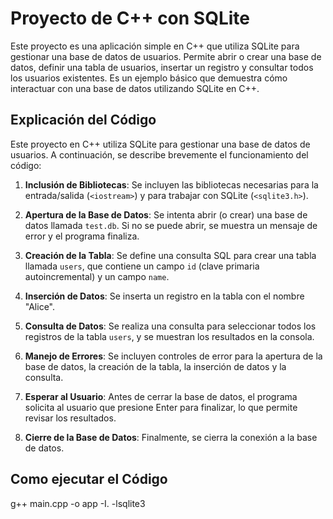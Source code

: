 # Proyecto de C++ con SQLite

Este proyecto es una aplicación simple en C++ que utiliza SQLite para gestionar una base de datos de usuarios. Permite abrir o crear una base de datos, definir una tabla de usuarios, insertar un registro y consultar todos los usuarios existentes. Es un ejemplo básico que demuestra cómo interactuar con una base de datos utilizando SQLite en C++.

## Explicación del Código

Este proyecto en C++ utiliza SQLite para gestionar una base de datos de usuarios. A continuación, se describe brevemente el funcionamiento del código:

1. **Inclusión de Bibliotecas**: Se incluyen las bibliotecas necesarias para la entrada/salida (`<iostream>`) y para trabajar con SQLite (`<sqlite3.h>`).

2. **Apertura de la Base de Datos**: Se intenta abrir (o crear) una base de datos llamada `test.db`. Si no se puede abrir, se muestra un mensaje de error y el programa finaliza.

3. **Creación de la Tabla**: Se define una consulta SQL para crear una tabla llamada `users`, que contiene un campo `id` (clave primaria autoincremental) y un campo `name`.

4. **Inserción de Datos**: Se inserta un registro en la tabla con el nombre "Alice".

5. **Consulta de Datos**: Se realiza una consulta para seleccionar todos los registros de la tabla `users`, y se muestran los resultados en la consola.

6. **Manejo de Errores**: Se incluyen controles de error para la apertura de la base de datos, la creación de la tabla, la inserción de datos y la consulta.

7. **Esperar al Usuario**: Antes de cerrar la base de datos, el programa solicita al usuario que presione Enter para finalizar, lo que permite revisar los resultados.

8. **Cierre de la Base de Datos**: Finalmente, se cierra la conexión a la base de datos.


## Como ejecutar el Código

g++ main.cpp -o app -I. -lsqlite3

